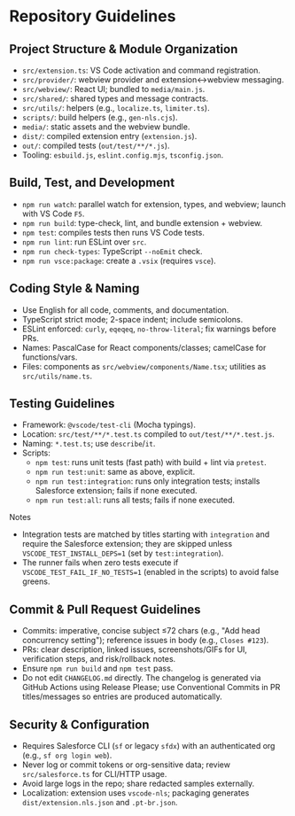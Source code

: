 # Repository Guidelines

## Project Structure & Module Organization

- `src/extension.ts`: VS Code activation and command registration.
- `src/provider/`: webview provider and extension↔webview messaging.
- `src/webview/`: React UI; bundled to `media/main.js`.
- `src/shared/`: shared types and message contracts.
- `src/utils/`: helpers (e.g., `localize.ts`, `limiter.ts`).
- `scripts/`: build helpers (e.g., `gen-nls.cjs`).
- `media/`: static assets and the webview bundle.
- `dist/`: compiled extension entry (`extension.js`).
- `out/`: compiled tests (`out/test/**/*.js`).
- Tooling: `esbuild.js`, `eslint.config.mjs`, `tsconfig.json`.

## Build, Test, and Development

- `npm run watch`: parallel watch for extension, types, and webview; launch with VS Code `F5`.
- `npm run build`: type-check, lint, and bundle extension + webview.
- `npm test`: compiles tests then runs VS Code tests.
- `npm run lint`: run ESLint over `src`.
- `npm run check-types`: TypeScript `--noEmit` check.
- `npm run vsce:package`: create a `.vsix` (requires `vsce`).

## Coding Style & Naming

- Use English for all code, comments, and documentation.
- TypeScript strict mode; 2-space indent; include semicolons.
- ESLint enforced: `curly`, `eqeqeq`, `no-throw-literal`; fix warnings before PRs.
- Names: PascalCase for React components/classes; camelCase for functions/vars.
- Files: components as `src/webview/components/Name.tsx`; utilities as `src/utils/name.ts`.

## Testing Guidelines

- Framework: `@vscode/test-cli` (Mocha typings).
- Location: `src/test/**/*.test.ts` compiled to `out/test/**/*.test.js`.
- Naming: `*.test.ts`; use `describe`/`it`.
- Scripts:
  - `npm test`: runs unit tests (fast path) with build + lint via `pretest`.
  - `npm run test:unit`: same as above, explicit.
  - `npm run test:integration`: runs only integration tests; installs Salesforce extension; fails if none executed.
  - `npm run test:all`: runs all tests; fails if none executed.

Notes

- Integration tests are matched by titles starting with `integration` and require the Salesforce extension; they are skipped unless `VSCODE_TEST_INSTALL_DEPS=1` (set by `test:integration`).
- The runner fails when zero tests execute if `VSCODE_TEST_FAIL_IF_NO_TESTS=1` (enabled in the scripts) to avoid false greens.

## Commit & Pull Request Guidelines

- Commits: imperative, concise subject ≤72 chars (e.g., "Add head concurrency setting"); reference issues in body (e.g., `Closes #123`).
- PRs: clear description, linked issues, screenshots/GIFs for UI, verification steps, and risk/rollback notes.
- Ensure `npm run build` and `npm test` pass.
- Do not edit `CHANGELOG.md` directly. The changelog is generated via GitHub Actions using Release Please; use Conventional Commits in PR titles/messages so entries are produced automatically.

## Security & Configuration

- Requires Salesforce CLI (`sf` or legacy `sfdx`) with an authenticated org (e.g., `sf org login web`).
- Never log or commit tokens or org-sensitive data; review `src/salesforce.ts` for CLI/HTTP usage.
- Avoid large logs in the repo; share redacted samples externally.
- Localization: extension uses `vscode-nls`; packaging generates `dist/extension.nls.json` and `.pt-br.json`.
